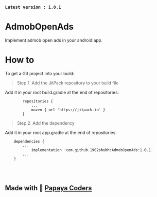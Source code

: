 ### `Latest version : 1.0.1`

# AdmobOpenAds
Implement admob open ads in your android app.

# How to
To get a Git project into your build:
> Step 1. Add the JitPack repository to your build file

Add it in your root build.gradle at the end of repositories: <br/>
```allprojects {
		repositories {
			...
			maven { url 'https://jitpack.io' }
		}
```
    
> Step 2. Add the dependency

Add it in your root app.gradle at the end of repositories: <br/>
```
	dependencies {
		...
	        implementation 'com.github.1902shubh:AdmobOpenAds:1.0.1'
		...
	}
```
<br/><br/>
## Made with :sparkling_heart: [Papaya Coders](https://papayacoders.in/)
